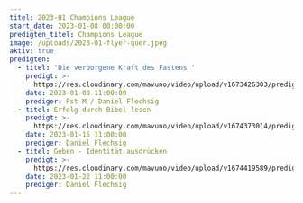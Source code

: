 ```yaml
---
titel: 2023-01 Champions League
start_date: 2023-01-08 00:00:00
predigten_titel: Champions League
image: /uploads/2023-01-flyer-quer.jpeg
aktiv: true
predigten:
  - titel: 'Die verborgene Kraft des Fastens '
    predigt: >-
      https://res.cloudinary.com/mavuno/video/upload/v1673426303/predigten/2023-01%20Champions%20League/2023-01-08_Predigt_Champions_League_1_-_Die_verborgene_Kraft_des_Fastens.mp3
    date: 2023-01-08 11:00:00
    prediger: Pst M / Daniel Flechsig
  - titel: Erfolg durch Bibel lesen
    predigt: >-
      https://res.cloudinary.com/mavuno/video/upload/v1674373014/predigten/2023-01%20Champions%20League/2023-01-15_Predigt_Champions_League_2_-_Bibel_lesen.mp3
    date: 2023-01-15 11:00:00
    prediger: Daniel Flechsig
  - titel: Geben - Identität ausdrücken
    predigt: >-
      https://res.cloudinary.com/mavuno/video/upload/v1674419589/predigten/2023-01%20Champions%20League/2023-01-22_GoDi_Mavuno_Berlin_-_Champions_League_3_-_Dru%CC%88cke_deine_Identita%CC%88t_aus.mp3
    date: 2023-01-22 11:00:00
    prediger: Daniel Flechsig
---
```

